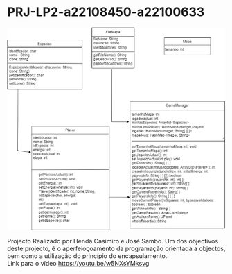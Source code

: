 # PRJ-LP2-a22108450-a22100633
![](diagrama.png?raw=true "Diagrama UML")

Projecto Realizado por Henda Casimiro e José Sambo.
Um dos objectivos deste projecto, é o aperfeioçoamento da programação orientada a objectos, bem como a utilização  do princípio do encapsulamento.  
Link para o vídeo https://youtu.be/w5NXsYMksvg

